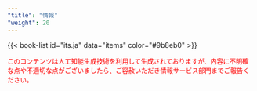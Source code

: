 ```yaml
---
"title": "情報"
"weight": 20
---
```


{{< book-list id="its.ja" data="items" color="#9b8eb0" >}}
<p>
   <font color="red" size="2pt">このコンテンツは人工知能生成技術を利用して生成されておりますが、内容に不明確な点や不適切な点がございましたら、ご容赦いただき情報サービス部門までご報告ください。</font>
</p>

